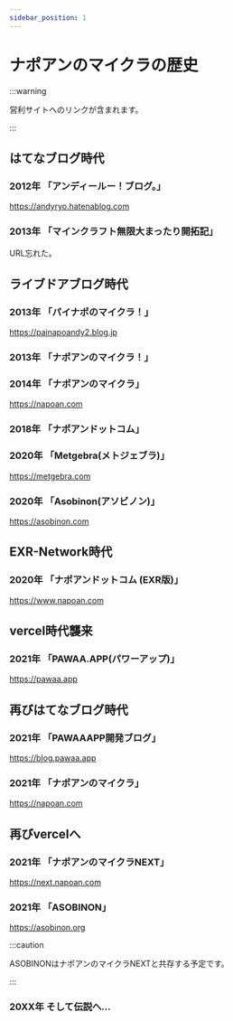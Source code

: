 ```yaml
---
sidebar_position: 1
---
```

# ナポアンのマイクラの歴史

:::warning

営利サイトへのリンクが含まれます。

:::

## はてなブログ時代
### 2012年 「アンディールー！ブログ。」

https://andyryo.hatenablog.com

### 2013年 「マインクラフト無限大まったり開拓記」

URL忘れた。

## ライブドアブログ時代

### 2013年 「パイナポのマイクラ！」

https://painapoandy2.blog.jp

### 2013年 「ナポアンのマイクラ！」

### 2014年 「ナポアンのマイクラ」

https://napoan.com

### 2018年 「ナポアンドットコム」

### 2020年 「Metgebra(メトジェブラ)」

https://metgebra.com

### 2020年 「Asobinon(アソビノン)」

https://asobinon.com

## EXR-Network時代

### 2020年 「ナポアンドットコム (EXR版)」

https://www.napoan.com

## vercel時代襲来

### 2021年 「PAWAA.APP(パワーアップ)」

https://pawaa.app

## 再びはてなブログ時代

### 2021年 「PAWAAAPP開発ブログ」

https://blog.pawaa.app

### 2021年 「ナポアンのマイクラ」

https://napoan.com

## 再びvercelへ

### 2021年 「ナポアンのマイクラNEXT」

https://next.napoan.com

### 2021年 「ASOBINON」

https://asobinon.org

:::caution

ASOBINONはナポアンのマイクラNEXTと共存する予定です。

:::

### 20XX年 そして伝説へ...
